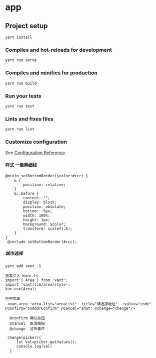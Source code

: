 # app

## Project setup
```
yarn install
```

### Compiles and hot-reloads for development
```
yarn run serve
```

### Compiles and minifies for production
```
yarn run build
```

### Run your tests
```
yarn run test
```

### Lints and fixes files
```
yarn run lint
```

### Customize configuration
See [Configuration Reference](https://cli.vuejs.org/config/).

#### 样式 一像素细线
```
@mixin setBottomBorder($color:#ccc) {
    & {
        position: relative;
    }
    &::before {
        content: "";
        display: block;
        position: absolute;
        bottom: -5px;
        width: 100%;
        height: 1px;
        background: $color;
        transform: scaleY(.5);
    }
}
 @include setBottomBorder(#ccc);
```
##### 城市选择
```
yarn add vant -S

按需引入 main.ts
import { Area } from 'vant';
import 'vant/lib/area/style';
Vue.use(Area);

应用页面
 <van-area :area-list="areaList"  title="请选择地址"  :value="code" @confirm="onAddrConfirm"	@cancel="shut" @change="chenge"/>

  @confirm 确认按钮
  @cancel  取消按钮
  @change  监听事件

 chenge(picker){
     let val=picker.getValues();
     console.log(val)
  }
```